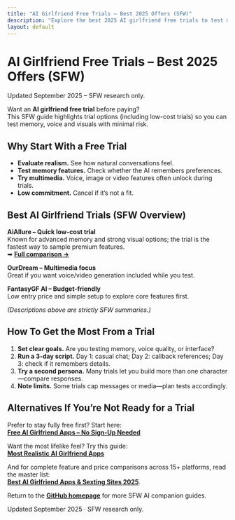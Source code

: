 ```yaml
---
title: "AI Girlfriend Free Trials – Best 2025 Offers (SFW)"
description: "Explore the best 2025 AI girlfriend free trials to test memory, voice and visuals safely."
layout: default
---
```


# AI Girlfriend Free Trials – Best 2025 Offers (SFW)

Updated September 2025 – SFW research only.

Want an **AI girlfriend free trial** before paying?  
This SFW guide highlights trial options (including low-cost trials) so you can test memory, voice and visuals with minimal risk.

## Why Start With a Free Trial
* **Evaluate realism.** See how natural conversations feel.  
* **Test memory features.** Check whether the AI remembers preferences.  
* **Try multimedia.** Voice, image or video features often unlock during trials.  
* **Low commitment.** Cancel if it’s not a fit.

## Best AI Girlfriend Trials (SFW Overview)
**AiAllure – Quick low-cost trial**  
Known for advanced memory and strong visual options; the trial is the fastest way to sample premium features.  
➡ **[Full comparison →](https://www.aisextinghub.com/blog/best-ai-girlfriend-apps-2025)**

**OurDream – Multimedia focus**  
Great if you want voice/video generation included while you test.

**FantasyGF AI – Budget-friendly**  
Low entry price and simple setup to explore core features first.

*(Descriptions above are strictly SFW summaries.)*

## How To Get the Most From a Trial
1. **Set clear goals.** Are you testing memory, voice quality, or interface?  
2. **Run a 3-day script.** Day 1: casual chat; Day 2: callback references; Day 3: check if it remembers details.  
3. **Try a second persona.** Many trials let you build more than one character—compare responses.  
4. **Note limits.** Some trials cap messages or media—plan tests accordingly.

## Alternatives If You’re Not Ready for a Trial
Prefer to stay fully free first? Start here:  
**[Free AI Girlfriend Apps – No Sign-Up Needed](https://ai-companion-guides.github.io/free-ai-girlfriend-no-signup/)**

Want the most lifelike feel? Try this guide:  
**[Most Realistic AI Girlfriend Apps](https://ai-companion-guides.github.io/realistic-ai-girlfriend/)**

And for complete feature and price comparisons across 15+ platforms, read the master list:  
**[Best AI Girlfriend Apps & Sexting Sites 2025](https://www.aisextinghub.com/blog/best-ai-girlfriend-apps-2025)**.

Return to the **[GitHub homepage](https://ai-companion-guides.github.io/)** for more SFW AI companion guides.

Updated September 2025 · SFW research only.
